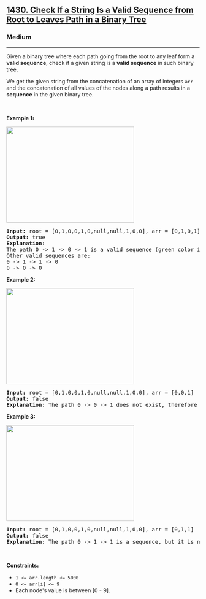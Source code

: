<h2><a href="https://leetcode.com/problems/check-if-a-string-is-a-valid-sequence-from-root-to-leaves-path-in-a-binary-tree/">1430. Check If a String Is a Valid Sequence from Root to Leaves Path in a Binary Tree</a></h2><h3>Medium</h3><hr><div style="user-select: auto;"><p style="user-select: auto;">Given a binary tree where each path going from the root to any leaf form a <strong style="user-select: auto;">valid sequence</strong>, check if a given string&nbsp;is a <strong style="user-select: auto;">valid sequence</strong> in such binary tree.&nbsp;</p>

<p style="user-select: auto;">We get the given string from the concatenation of an array of integers <code style="user-select: auto;">arr</code> and the concatenation of all&nbsp;values of the nodes along a path results in a <strong style="user-select: auto;">sequence</strong> in the given binary tree.</p>

<p style="user-select: auto;">&nbsp;</p>
<p style="user-select: auto;"><strong style="user-select: auto;">Example 1:</strong></p>

<p style="user-select: auto;"><strong style="user-select: auto;"><img alt="" src="https://assets.leetcode.com/uploads/2019/12/18/leetcode_testcase_1.png" style="width: 333px; height: 250px; user-select: auto;"></strong></p>

<pre style="user-select: auto;"><strong style="user-select: auto;">Input:</strong> root = [0,1,0,0,1,0,null,null,1,0,0], arr = [0,1,0,1]
<strong style="user-select: auto;">Output:</strong> true
<strong style="user-select: auto;">Explanation: 
</strong>The path 0 -&gt; 1 -&gt; 0 -&gt; 1 is a valid sequence (green color in the figure). 
Other valid sequences are: 
0 -&gt; 1 -&gt; 1 -&gt; 0 
0 -&gt; 0 -&gt; 0
</pre>

<p style="user-select: auto;"><strong style="user-select: auto;">Example 2:</strong></p>

<p style="user-select: auto;"><strong style="user-select: auto;"><img alt="" src="https://assets.leetcode.com/uploads/2019/12/18/leetcode_testcase_2.png" style="width: 333px; height: 250px; user-select: auto;"></strong></p>

<pre style="user-select: auto;"><strong style="user-select: auto;">Input:</strong> root = [0,1,0,0,1,0,null,null,1,0,0], arr = [0,0,1]
<strong style="user-select: auto;">Output:</strong> false 
<strong style="user-select: auto;">Explanation:</strong> The path 0 -&gt; 0 -&gt; 1 does not exist, therefore it is not even a sequence.
</pre>

<p style="user-select: auto;"><strong style="user-select: auto;">Example 3:</strong></p>

<p style="user-select: auto;"><strong style="user-select: auto;"><img alt="" src="https://assets.leetcode.com/uploads/2019/12/18/leetcode_testcase_3.png" style="width: 333px; height: 250px; user-select: auto;"></strong></p>

<pre style="user-select: auto;"><strong style="user-select: auto;">Input:</strong> root = [0,1,0,0,1,0,null,null,1,0,0], arr = [0,1,1]
<strong style="user-select: auto;">Output:</strong> false
<strong style="user-select: auto;">Explanation: </strong>The path 0 -&gt; 1 -&gt; 1 is a sequence, but it is not a valid sequence.
</pre>

<p style="user-select: auto;">&nbsp;</p>
<p style="user-select: auto;"><strong style="user-select: auto;">Constraints:</strong></p>

<ul style="user-select: auto;">
	<li style="user-select: auto;"><code style="user-select: auto;">1 &lt;= arr.length &lt;= 5000</code></li>
	<li style="user-select: auto;"><code style="user-select: auto;">0 &lt;= arr[i] &lt;= 9</code></li>
	<li style="user-select: auto;">Each node's value is between [0 - 9].</li>
</ul>
</div>